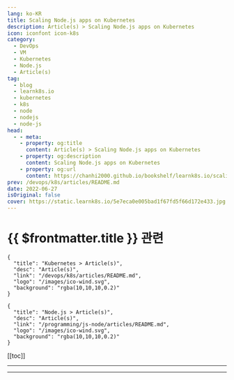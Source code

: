 ```yaml
---
lang: ko-KR
title: Scaling Node.js apps on Kubernetes
description: Article(s) > Scaling Node.js apps on Kubernetes
icon: iconfont icon-k8s
category:
  - DevOps
  - VM
  - Kubernetes
  - Node.js
  - Article(s)
tag:
  - blog
  - learnk8s.io
  - kubernetes
  - k8s
  - node
  - nodejs
  - node-js
head:
  - - meta:
    - property: og:title
      content: Article(s) > Scaling Node.js apps on Kubernetes
    - property: og:description
      content: Scaling Node.js apps on Kubernetes
    - property: og:url
      content: https://chanhi2000.github.io/bookshelf/learnk8s.io/scaling-nodejs-kubernetes.html
prev: /devops/k8s/articles/README.md
date: 2022-06-27
isOriginal: false
cover: https://static.learnk8s.io/5e7eca0e005bad1f67fd5f66d172e433.jpg
---
```


# {{ $frontmatter.title }} 관련

```component VPCard
{
  "title": "Kubernetes > Article(s)",
  "desc": "Article(s)",
  "link": "/devops/k8s/articles/README.md",
  "logo": "/images/ico-wind.svg",
  "background": "rgba(10,10,10,0.2)"
}
```

```component VPCard
{
  "title": "Node.js > Article(s)",
  "desc": "Article(s)",
  "link": "/programming/js-node/articles/README.md",
  "logo": "/images/ico-wind.svg",
  "background": "rgba(10,10,10,0.2)"
}
```

[[toc]]

---

<SiteInfo
  name="Scaling Node.js apps on Kubernetes"
  desc="Learn how to scale a Node.js app on Kubernetes by making them stateless."
  url="https://learnk8s.io/scaling-nodejs-kubernetes"
  logo="https://static.learnk8s.io/f7e5160d4744cf05c46161170b5c11c9.svg"
  preview="https://static.learnk8s.io/5e7eca0e005bad1f67fd5f66d172e433.jpg"/>

<!-- TODO: 작성 -->

---

<TagLinks />